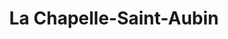 ---
title: La Chapelle-Saint-Aubin
url: /la-chapelle-saint-aubin/
latitude: 48.043
longitude: 0.174
---